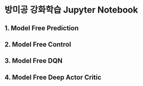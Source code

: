 # 방미공 강화학습 Jupyter Notebook

## 1. Model Free Prediction

## 2. Model Free Control

## 3. Model Free DQN

## 4. Model Free Deep Actor Critic
